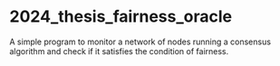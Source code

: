 # 2024_thesis_fairness_oracle
A simple program to monitor a network of nodes running a consensus algorithm and check if it satisfies the condition of fairness.
